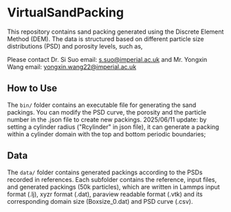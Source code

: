 # VirtualSandPacking
This repository contains sand packing generated using the Discrete Element Method (DEM). The data is structured based on different particle size distributions (PSD) and porosity levels, such as,  

Please contact Dr. Si Suo email: s.suo@imperial.ac.uk and Mr. Yongxin Wang email: yongxin.wang22@imperial.ac.uk

## How to Use
The `bin/` folder contains an executable file for generating the sand packings. You can modify the PSD curve, the porosity and the particle number in the .json file to create new packings.
2025/06/11 update: by setting a cylinder radius ("Rcylinder" in json file), it can generate a packing within a cylinder domain with the top and bottom periodic boundaries;   

## Data
The `data/` folder contains generated packings according to the PSDs recorded in references. Each subfolder contains the reference, input files, and generated packings (50k particles), which are written in Lammps input format (.lj), xyzr format (.dat), paraview readable format (.vtk) and its corresponding domain size (Boxsize_0.dat) and PSD curve (.csv).


